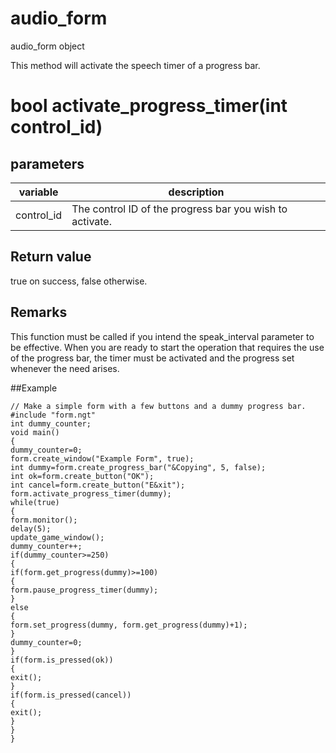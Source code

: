 # audio_form

audio_form object




This method will activate the speech timer of a progress bar.

# bool activate_progress_timer(int control_id)

## parameters

variable | description
---|---
control_id | The control ID of the progress bar you wish to activate.

## Return value

true on success, false otherwise.

## Remarks

This function must be called if you intend the speak_interval parameter to be effective. When you are ready to start the operation that requires the use of the progress bar, the timer must be activated and the progress set whenever the need arises.

##Example

```
// Make a simple form with a few buttons and a dummy progress bar.
#include "form.ngt"
int dummy_counter;
void main()
{
dummy_counter=0;
form.create_window("Example Form", true);
int dummy=form.create_progress_bar("&Copying", 5, false);
int ok=form.create_button("OK");
int cancel=form.create_button("E&xit");
form.activate_progress_timer(dummy);
while(true)
{
form.monitor();
delay(5);
update_game_window();
dummy_counter++;
if(dummy_counter>=250)
{
if(form.get_progress(dummy)>=100)
{
form.pause_progress_timer(dummy);
}
else
{
form.set_progress(dummy, form.get_progress(dummy)+1);
}
dummy_counter=0;
}
if(form.is_pressed(ok))
{
exit();
}
if(form.is_pressed(cancel))
{
exit();
}
}
}
```